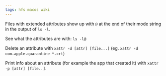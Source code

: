 ```yaml
---
tags: hfs macos wiki
---
```


Files with extended attributes show up with `@` at the end of their mode string in the output of `ls -l`.

See what the attributes are with: `ls -l@`

Delete an attribute with `xattr -d [attr] [file...]` (eg. `xattr -d com.apple.quarantine *.crt`)

Print info about an attribute (for example the app that created it) with `xattr -p [attr] [file..]`.
